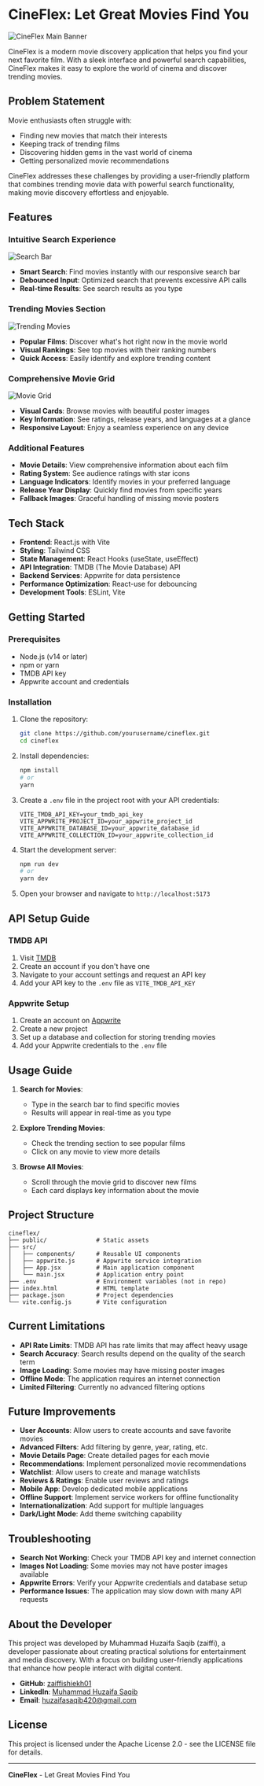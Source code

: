 # CineFlex: Let Great Movies Find You

![CineFlex Main Banner](public/main-banner.png)

CineFlex is a modern movie discovery application that helps you find your next favorite film. With a sleek interface and powerful search capabilities, CineFlex makes it easy to explore the world of cinema and discover trending movies.

## Problem Statement

Movie enthusiasts often struggle with:

- Finding new movies that match their interests
- Keeping track of trending films
- Discovering hidden gems in the vast world of cinema
- Getting personalized movie recommendations

CineFlex addresses these challenges by providing a user-friendly platform that combines trending movie data with powerful search functionality, making movie discovery effortless and enjoyable.

## Features

### Intuitive Search Experience
![Search Bar](public/search-bar.png)

- **Smart Search**: Find movies instantly with our responsive search bar
- **Debounced Input**: Optimized search that prevents excessive API calls
- **Real-time Results**: See search results as you type

### Trending Movies Section
![Trending Movies](public/trending.png)

- **Popular Films**: Discover what's hot right now in the movie world
- **Visual Rankings**: See top movies with their ranking numbers
- **Quick Access**: Easily identify and explore trending content

### Comprehensive Movie Grid
![Movie Grid](public/movie-grid.png)

- **Visual Cards**: Browse movies with beautiful poster images
- **Key Information**: See ratings, release years, and languages at a glance
- **Responsive Layout**: Enjoy a seamless experience on any device

### Additional Features

- **Movie Details**: View comprehensive information about each film
- **Rating System**: See audience ratings with star icons
- **Language Indicators**: Identify movies in your preferred language
- **Release Year Display**: Quickly find movies from specific years
- **Fallback Images**: Graceful handling of missing movie posters

## Tech Stack

- **Frontend**: React.js with Vite
- **Styling**: Tailwind CSS
- **State Management**: React Hooks (useState, useEffect)
- **API Integration**: TMDB (The Movie Database) API
- **Backend Services**: Appwrite for data persistence
- **Performance Optimization**: React-use for debouncing
- **Development Tools**: ESLint, Vite

## Getting Started

### Prerequisites

- Node.js (v14 or later)
- npm or yarn
- TMDB API key
- Appwrite account and credentials

### Installation

1. Clone the repository:
   ```bash
   git clone https://github.com/yourusername/cineflex.git
   cd cineflex
   ```

2. Install dependencies:
   ```bash
   npm install
   # or
   yarn
   ```

3. Create a `.env` file in the project root with your API credentials:
   ```
   VITE_TMDB_API_KEY=your_tmdb_api_key
   VITE_APPWRITE_PROJECT_ID=your_appwrite_project_id
   VITE_APPWRITE_DATABASE_ID=your_appwrite_database_id
   VITE_APPWRITE_COLLECTION_ID=your_appwrite_collection_id
   ```

4. Start the development server:
   ```bash
   npm run dev
   # or
   yarn dev
   ```

5. Open your browser and navigate to `http://localhost:5173`

## API Setup Guide

### TMDB API

1. Visit [TMDB](https://www.themoviedb.org/)
2. Create an account if you don't have one
3. Navigate to your account settings and request an API key
4. Add your API key to the `.env` file as `VITE_TMDB_API_KEY`

### Appwrite Setup

1. Create an account on [Appwrite](https://appwrite.io/)
2. Create a new project
3. Set up a database and collection for storing trending movies
4. Add your Appwrite credentials to the `.env` file

## Usage Guide

1. **Search for Movies**:
   - Type in the search bar to find specific movies
   - Results will appear in real-time as you type

2. **Explore Trending Movies**:
   - Check the trending section to see popular films
   - Click on any movie to view more details

3. **Browse All Movies**:
   - Scroll through the movie grid to discover new films
   - Each card displays key information about the movie

## Project Structure

```
cineflex/
├── public/              # Static assets
├── src/
│   ├── components/      # Reusable UI components
│   ├── appwrite.js      # Appwrite service integration
│   ├── App.jsx          # Main application component
│   └── main.jsx         # Application entry point
├── .env                 # Environment variables (not in repo)
├── index.html           # HTML template
├── package.json         # Project dependencies
└── vite.config.js       # Vite configuration
```

## Current Limitations

- **API Rate Limits**: TMDB API has rate limits that may affect heavy usage
- **Search Accuracy**: Search results depend on the quality of the search term
- **Image Loading**: Some movies may have missing poster images
- **Offline Mode**: The application requires an internet connection
- **Limited Filtering**: Currently no advanced filtering options

## Future Improvements

- **User Accounts**: Allow users to create accounts and save favorite movies
- **Advanced Filters**: Add filtering by genre, year, rating, etc.
- **Movie Details Page**: Create detailed pages for each movie
- **Recommendations**: Implement personalized movie recommendations
- **Watchlist**: Allow users to create and manage watchlists
- **Reviews & Ratings**: Enable user reviews and ratings
- **Mobile App**: Develop dedicated mobile applications
- **Offline Support**: Implement service workers for offline functionality
- **Internationalization**: Add support for multiple languages
- **Dark/Light Mode**: Add theme switching capability

## Troubleshooting

- **Search Not Working**: Check your TMDB API key and internet connection
- **Images Not Loading**: Some movies may not have poster images available
- **Appwrite Errors**: Verify your Appwrite credentials and database setup
- **Performance Issues**: The application may slow down with many API requests

## About the Developer

This project was developed by Muhammad Huzaifa Saqib (zaiffi), a developer passionate about creating practical solutions for entertainment and media discovery. With a focus on building user-friendly applications that enhance how people interact with digital content.

- **GitHub**: [zaiffishiekh01](https://github.com/zaiffishiekh01)
- **LinkedIn**: [Muhammad Huzaifa Saqib](https://www.linkedin.com/in/muhammad-huzaifa-saqib-90a1a9324/)
- **Email**: [huzaifasaqib420@gmail.com](mailto:huzaifasaqib420@gmail.com)

## License

This project is licensed under the Apache License 2.0 - see the LICENSE file for details.

---

**CineFlex** - Let Great Movies Find You
